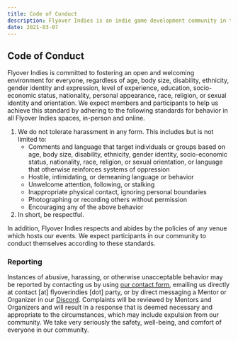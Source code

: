 ```yaml
---
title: Code of Conduct
description: Flyover Indies is an indie game development community in the Kansas City region. Join us for events and to connect with game developers in the area.
date: 2021-03-07
---
```


## Code of Conduct

Flyover Indies is committed to fostering an open and welcoming environment for everyone, regardless of age, body size, disability, ethnicity, gender identity and expression, level of experience, education, socio-economic status, nationality, personal appearance, race, religion, or sexual identity and orientation. We expect members and participants to help us achieve this standard by adhering to the following standards for behavior in all Flyover Indies spaces, in-person and online.

1. We do not tolerate harassment in any form. This includes but is not limited to:
   - Comments and language that target individuals or groups based on age, body size, disability, ethnicity, gender identity, socio-economic status, nationality, race, religion, or sexual orientation, or language that otherwise reinforces systems of oppression
   - Hostile, intimidating, or demeaning language or behavior
   - Unwelcome attention, following, or stalking
   - Inappropriate physical contact, ignoring personal boundaries
   - Photographing or recording others without permission
   - Encouraging any of the above behavior
2. In short, be respectful.

In addition, Flyover Indies respects and abides by the policies of any venue which hosts our events. We expect participants in our community to conduct themselves according to these standards.

### Reporting

Instances of abusive, harassing, or otherwise unacceptable behavior may be reported by contacting us by using [our contact form](/contact), emailing us directly at contact [at] flyoverindies [dot] party, or by direct messaging a Mentor or Organizer in our [Discord](https://discord.gg/8JdcrkR). Complaints will be reviewed by Mentors and Organizers and will result in a response that is deemed necessary and appropriate to the circumstances, which may include expulsion from our community. We take very seriously the safety, well-being, and comfort of everyone in our community.
